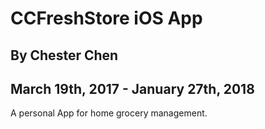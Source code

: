 # CCFreshStore iOS App

## By Chester Chen

## March 19th, 2017 - January 27th, 2018

A personal App for home grocery management.